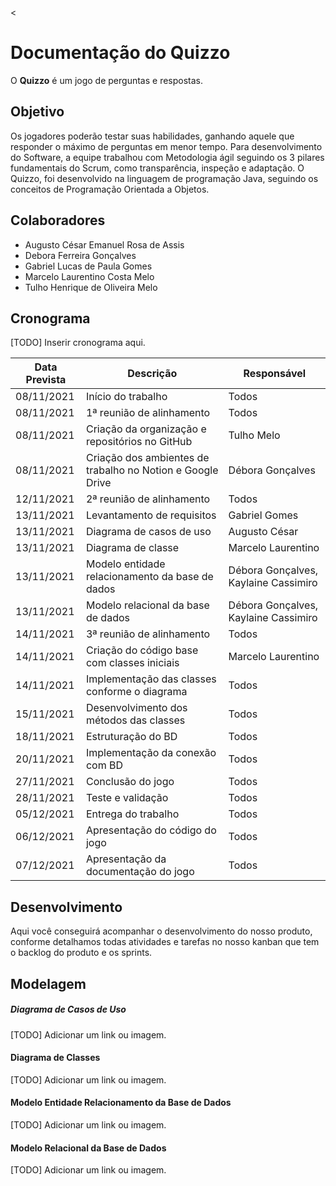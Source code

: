 <<!DOCTYPE html>
<html>
<head>
    <meta charset="utf-8">
    <meta name="viewport" content="width=device-width, initial-scale=1">
    <title>Quizzo</title>
</head>
<body>

# Documentação do Quizzo

O **Quizzo** é um jogo de perguntas e respostas.


## Objetivo

Os jogadores poderão testar suas habilidades, ganhando aquele que responder o máximo de perguntas em menor tempo. Para desenvolvimento do Software, a equipe trabalhou com Metodologia ágil seguindo os 3 pilares fundamentais do Scrum, como transparência, inspeção e adaptação. O Quizzo, foi desenvolvido na linguagem de programação Java, seguindo os conceitos de Programação Orientada a Objetos.


## Colaboradores

- Augusto César Emanuel Rosa de Assis
- Debora Ferreira Gonçalves
- Gabriel Lucas de Paula Gomes
- Marcelo Laurentino Costa Melo
- Tulho Henrique de Oliveira Melo

## Cronograma

[TODO] Inserir cronograma aqui.

<table width="100%">
  <thead>
    <tr>
      <th>Data Prevista</th>
      <th>Descrição</th>
      <th>Responsável</th>
    </tr>
  </thead>
  <tbody>
    <tr>
      <td>08/11/2021</td>
      <td>Início do trabalho</td>
      <td>Todos</td>
    </tr>
    <tr>
      <td>08/11/2021</td>
      <td>1ª reunião de alinhamento</td>
      <td>Todos</td>
    </tr>
    <tr>
      <td>08/11/2021</td>
      <td>Criação da organização e repositórios no GitHub</td>
      <td>Tulho Melo</td>
    </tr>
    <tr>
      <td>08/11/2021</td>
      <td>Criação dos ambientes de trabalho no Notion e Google Drive</td>
      <td>Débora Gonçalves</td>
    <tr>
      <td>12/11/2021</td>
      <td>2ª reunião de alinhamento</td>
      <td>Todos</td>
    </tr>
    <tr>
      <td>13/11/2021</td>
      <td>Levantamento de requisitos</td>
      <td>Gabriel Gomes</td>
    </tr>
    <tr>
      <td>13/11/2021</td>
      <td>Diagrama de casos de uso</td>
      <td>Augusto César</td>
    </tr>
    <tr>
      <td>13/11/2021</td>
      <td>Diagrama de classe</td>
      <td>Marcelo Laurentino</td>
    </tr>
    <tr>
      <td>13/11/2021</td>
      <td>Modelo entidade relacionamento da base de dados</td>
      <td>Débora Gonçalves, Kaylaine Cassimiro</td>
    </tr>
    <tr>
      <td>13/11/2021</td>
      <td>Modelo relacional da base de dados</td>
      <td>Débora Gonçalves, Kaylaine Cassimiro</td>
    </tr>
    <tr>
      <td>14/11/2021</td>
      <td>3ª reunião de alinhamento</td>
      <td>Todos</td>
    </tr>
    <tr>
      <td>14/11/2021</td>
      <td>Criação do código base com classes iniciais</td>
      <td>Marcelo Laurentino</td>
    </tr>
    <tr>
      <td>14/11/2021</td>
      <td>Implementação das classes conforme o diagrama</td>
      <td>Todos</td>
    </tr>
    <tr>
      <td>15/11/2021</td>
      <td>Desenvolvimento dos métodos das classes</td>
      <td>Todos</td>
    </tr>
    <tr>
      <td>18/11/2021</td>
      <td>Estruturação do BD</td>
      <td>Todos</td>
    </tr>
    <tr>
      <td>20/11/2021</td>
      <td>Implementação da conexão com BD</td>
      <td>Todos</td>
    </tr>
    <tr>
      <td>27/11/2021</td>
      <td>Conclusão do jogo</td>
      <td>Todos</td>
    </tr>
    <tr>
      <td>28/11/2021</td>
      <td>Teste e validação</td>
      <td>Todos</td>
    </tr>
    <tr>
      <td>05/12/2021</td>
      <td>Entrega do trabalho</td>
      <td>Todos</td>
    </tr>
    <tr>
      <td>06/12/2021</td>
      <td>Apresentação do código do jogo</td>
      <td>Todos</td>
    </tr>
    <tr>
      <td>07/12/2021</td>
      <td>Apresentação da documentação do jogo</td>
      <td>Todos</td>
    </tr>
  </tbody>
</table>

## Desenvolvimento

Aqui você conseguirá acompanhar o desenvolvimento do nosso produto, conforme detalhamos todas atividades e tarefas no nosso kanban que tem o backlog do produto e os sprints.

## Modelagem

##### Diagrama de Casos de Uso

[TODO] Adicionar um link ou imagem.

#### Diagrama de Classes
[TODO] Adicionar um link ou imagem.

#### Modelo Entidade Relacionamento da Base de Dados
[TODO] Adicionar um link ou imagem.

#### Modelo Relacional da Base de Dados
[TODO] Adicionar um link ou imagem.


</body>
</html>
